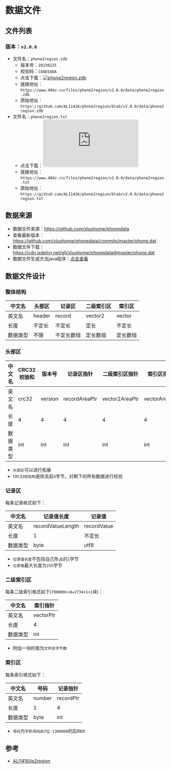 # 数据文件

## 文件列表

### 版本：`v2.0.0`

- 文件名：`phone2region.zdb`
  - 版本号：`20230225`
  - 校验码：`C8AEEA0A`
  - 点击下载：[![phone2region.zdb](https://img.shields.io/github/size/ALI1416/phone2region/data/phone2region.zdb?label=phone2region.zdb&color=success&branch=v2.0.0)](https://www.404z.cn/files/phone2region/v2.0.0/data/phone2region.zdb)
  - 链接地址：`https://www.404z.cn/files/phone2region/v2.0.0/data/phone2region.zdb`
  - 原始地址：`https://github.com/ALI1416/phone2region/blob/v2.0.0/data/phone2region.zdb`
- 文件名：`phone2region.txt`
  - 点击下载：[![phone2region.txt](https://img.shields.io/github/size/ALI1416/phone2region/data/phone2region.txt?label=phone2region.txt&color=success&branch=v2.0.0)](https://www.404z.cn/files/phone2region/v2.0.0/data/phone2region.txt)
  - 链接地址：`https://www.404z.cn/files/phone2region/v2.0.0/data/phone2region.txt`
  - 原始地址：`https://github.com/ALI1416/phone2region/blob/v2.0.0/data/phone2region.txt`

## 数据来源

- 数据文件来源：<https://github.com/xluohome/phonedata>
- 查看最新版本：<https://github.com/xluohome/phonedata/commits/master/phone.dat>
- 数据文件下载：<https://cdn.jsdelivr.net/gh/xluohome/phonedata@master/phone.dat>
- 数据文件生成方法java程序：[点击查看](../src/test/java/cn/z/phone2region/DataGenerationTest.java)

## 数据文件设计

### 整体结构

| 中文名   | 头部区 | 记录区     | 二级索引区 | 索引区   |
| -------- | ------ | ---------- | ---------- | -------- |
| 英文名   | header | record     | vector2    | vector   |
| 长度     | 不定长 | 不定长     | 定长       | 不定长   |
| 数据类型 | 不限   | 不定长数组 | 定长数组   | 定长数组 |

### 头部区

| 中文名   | CRC32校验和 | 版本号  | 记录区指针    | 二级索引区指针 | 索引区指针    | 拓展 |
| -------- | ----------- | ------- | ------------- | -------------- | ------------- | ---- |
| 英文名   | crc32       | version | recordAreaPtr | vector2AreaPtr | vectorAreaPtr | ...  |
| 长度     | 4           | 4       | 4             | 4              | 4             | ...  |
| 数据类型 | int         | int     | int           | int            | int           | ...  |

- `头部区`可以进行拓展
- `CRC32校验和`是除去前`4`字节，对剩下的所有数据进行校验

### 记录区

每条记录格式如下：

| 中文名   | 记录值长度        | 记录值      |
| -------- | ----------------- | ----------- |
| 英文名   | recordValueLength | recordValue |
| 长度     | 1                 | 不定长      |
| 数据类型 | byte              | utf8        |

- `记录值长度`不包括自己所占的`1`字节
- `记录值`最大长度为`255`字节

### 二级索引区

每条二级索引格式如下(`700000>>8=2734+1+1`块)：

| 中文名   | 索引指针  |
| -------- | --------- |
| 英文名   | vectorPtr |
| 长度     | 4         |
| 数据类型 | int       |

- 附加一块的值为`文件总字节数`

### 索引区

每条索引格式如下：

| 中文名   | 号码   | 记录指针  |
| -------- | ------ | --------- |
| 英文名   | number | recordPtr |
| 长度     | 1      | 4         |
| 数据类型 | byte   | int       |

- `号码`为`手机号码前7位-1300000`的后8bit

## 参考

- [ALI1416/ip2region](https://github.com/ALI1416/ip2region/tree/master/data)
